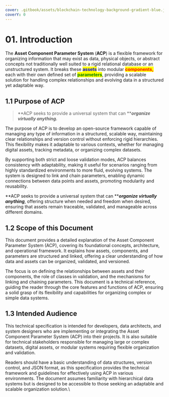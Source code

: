 ```yaml
---
cover: .gitbook/assets/blockchain-technology-background-gradient-blue.jpg
coverY: 0
---
```


# 01. Introduction

The **Asset Component Parameter System** (**ACP**) is a flexible framework for organizing information that may exist as data, physical objects, or abstract concepts not traditionally well suited to a rigid relational database or an unstructured system. It breaks these <mark style="color:blue;">**assets**</mark> into modular <mark style="color:red;">**components,**</mark> each with their own defined set of <mark style="color:green;">**parameters**</mark>, providing a scalable solution for handling complex relationships and evolving data in a structured yet adaptable way.

## 1.1 Purpose of ACP&#x20;

> **ACP seeks to provide a universal system that can **_**organize virtually anything.**_

The purpose of ACP is to develop an open-source framework capable of managing any type of information in a structured, scalable way, maintaining clear relationships and version control without enforcing rigid hierarchies. This flexibility makes it adaptable to various contexts, whether for managing digital assets, tracking metadata, or organizing complex datasets.

By supporting both strict and loose validation modes, ACP balances consistency with adaptability, making it useful for scenarios ranging from highly standardized environments to more fluid, evolving systems. The system is designed to link and chain parameters, enabling dynamic connections between data points and assets, promoting modularity and reusability.

**ACP seeks to provide a universal system that can **_**organize virtually anything**_, offering structure when needed and freedom when desired, ensuring that assets remain traceable, validated, and manageable across different domains.

## 1.2 Scope of this Document&#x20;

This document provides a detailed explanation of the Asset Component Parameter System (ACP), covering its foundational concepts, architecture, and operational framework. It explains how assets, components, and parameters are structured and linked, offering a clear understanding of how data and assets can be organized, validated, and versioned.

The focus is on defining the relationships between assets and their components, the role of classes in validation, and the mechanisms for linking and chaining parameters. This document is a technical reference, guiding the reader through the core features and functions of ACP, ensuring a solid grasp of its flexibility and capabilities for organizing complex or simple data systems.

## 1.3 Intended Audience

This technical specification is intended for developers, data architects, and system designers who are implementing or integrating the Asset Component Parameter System (ACP) into their projects. It is also suitable for technical stakeholders responsible for managing large or complex datasets, digital assets, or modular systems requiring flexible organization and validation.

Readers should have a basic understanding of data structures, version control, and JSON format, as this specification provides the technical framework and guidelines for effectively using ACP in various environments. The document assumes familiarity with hierarchical data systems but is designed to be accessible to those seeking an adaptable and scalable organization solution.\
